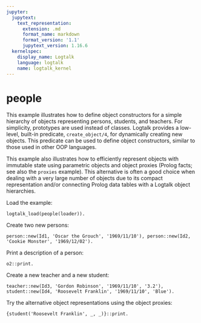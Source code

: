 ```yaml
---
jupyter:
  jupytext:
    text_representation:
      extension: .md
      format_name: markdown
      format_version: '1.1'
      jupytext_version: 1.16.6
  kernelspec:
    display_name: Logtalk
    language: logtalk
    name: logtalk_kernel
---
```


<!--
________________________________________________________________________

This file is part of Logtalk <https://logtalk.org/>  
SPDX-FileCopyrightText: 1998-2025 Paulo Moura <pmoura@logtalk.org>  
SPDX-License-Identifier: Apache-2.0

Licensed under the Apache License, Version 2.0 (the "License");
you may not use this file except in compliance with the License.
You may obtain a copy of the License at

    http://www.apache.org/licenses/LICENSE-2.0

Unless required by applicable law or agreed to in writing, software
distributed under the License is distributed on an "AS IS" BASIS,
WITHOUT WARRANTIES OR CONDITIONS OF ANY KIND, either express or implied.
See the License for the specific language governing permissions and
limitations under the License.
________________________________________________________________________
-->

# people

This example illustrates how to define object constructors for a simple
hierarchy of objects representing persons, students, and teachers. For
simplicity, prototypes are used instead of classes. Logtalk provides a
low-level, built-in predicate, `create_object/4`, for dynamically creating
new objects. This predicate can be used to define object constructors,
similar to those used in other OOP languages.

This example also illustrates how to efficiently represent objects with
immutable state using parametric objects and object proxies (Prolog facts;
see also the `proxies` example). This alternative is often a good choice
when dealing with a very large number of objects due to its compact
representation and/or connecting Prolog data tables with a Logtalk object
hierarchies.

Load the example:

```logtalk
logtalk_load(people(loader)).
```

Create two new persons:

```logtalk
person::new(Id1, 'Oscar the Grouch', '1969/11/10'), person::new(Id2, 'Cookie Monster', '1969/12/02').
```

<!--
Id1 = o1, Id2 = o2.
-->

Print a description of a person:

```logtalk
o2::print.
```

<!--
Name:      Oscar the Grouch
Birth:     1969/11/10
true.
-->

Create a new teacher and a new student:

```logtalk
teacher::new(Id3, 'Gordon Robinson', '1969/11/10', '3.2'), student::new(Id4, 'Roosevelt Franklin', '1969/11/10', 'Blue').
```

<!--
Id3 = o3, Id4 = o4.

Print a description of a student:

```logtalk
o4::print.
```

<!--
Name:      Roosevelt Franklin
Birth:     1969/11/10
Dormitory: Blue
true.
-->

Try the alternative object representations using the object proxies:

```logtalk
{student('Roosevelt Franklin', _, _)}::print.
```

<!--
Name:      Roosevelt Franklin
Birth:     1969/11/10
Dormitory: Blue
true.
-->
